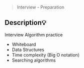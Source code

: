 > Interview - Preparation

## Description:bulb:
Interview Algorithm practice

* Whiteboard
* Data Structures
* Time complexity (Big O notation)
* Searching algorithms
